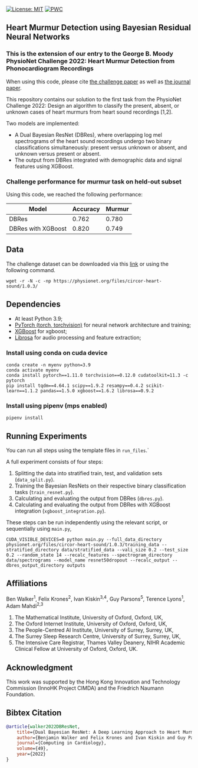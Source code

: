 [![License: MIT](https://img.shields.io/badge/License-MIT-yellow.svg)](https://opensource.org/licenses/MIT) [![PWC](https://img.shields.io/endpoint.svg?url=https://paperswithcode.com/badge/dual-bayesian-resnet-a-deep-learning-approach-1/classify-murmurs-on-circor-digiscope)](https://paperswithcode.com/sota/classify-murmurs-on-circor-digiscope?p=dual-bayesian-resnet-a-deep-learning-approach-1)


## Heart Murmur Detection using Bayesian Residual Neural Networks

### This is the extension of our entry to the George B. Moody PhysioNet Challenge 2022: Heart Murmur Detection from Phonocardiogram Recordings

When using this code, please cite [the challenge paper](https://cinc.org/archives/2022/pdf/CinC2022-355.pdf) as well as [the journal paper]().

This repository contains our solution to the first task from the PhysioNet 
Challenge 2022: Design an algorithm to classify the present, absent, or unknown cases 
of heart murmurs from heart sound recordings [1,2].

Two models are implemented:
* A Dual Bayesian ResNet (DBRes), where overlapping log mel spectrograms of the 
heart sound recordings undergo two binary classifications simultaneously: present 
versus unknown or absent, and unknown versus present or absent.
* The output from DBRes integrated with demographic data and signal features 
using XGBoost.

### Challenge performance for murmur task on held-out subset

Using this code, we reached the following performance:

| Model                 | Accuracy      | Murmur  |
| -------------         | ------------- | ------------- |
| DBRes                 | 0.762         | 0.780 |
| DBRes with XGBoost    | 0.820         | 0.749 |


## Data

The challenge dataset can be downloaded via this 
[link](https://physionet.org/static/published-projects/circor-heart-sound/the-circor-digiscope-phonocardiogram-dataset-1.0.3.zip)
or using the following command.
```angular2html
wget -r -N -c -np https://physionet.org/files/circor-heart-sound/1.0.3/
```

## Dependencies

- At least Python 3.9;
- [PyTorch (torch, torchvision)](https://github.com/pytorch/pytorch/) for neural network architecture and training;
- [XGBoost](https://github.com/dmlc/xgboost) for xgboost;
- [Librosa](https://github.com/librosa/librosa) for audio processing and feature extraction;

### Install using conda on cuda device

```
conda create -n myenv python=3.9
conda activate myenv
conda install pytorch==1.11.0 torchvision==0.12.0 cudatoolkit=11.3 -c pytorch
pip install tqdm==4.64.1 scipy==1.9.2 resampy==0.4.2 scikit-learn==1.1.2 pandas==1.5.0 xgboost==1.6.2 librosa==0.9.2
```

### Install using pipenv (mps enabled)

```
pipenv install
```

## Running Experiments
You can run all steps using the template files in `run_files`.`

A full experiment consists of four steps:
1. Splitting the data into stratified train, test, and validation sets (`data_split.py`).
2. Training the Bayesian ResNets on their respective binary classification tasks (`train_resnet.py`).
3. Calculating and evaluating the output from DBRes (`dbres.py`).
4. Calculating and evaluating the output from DBRes with XGBoost integration (`xgboost_integration.py`).

These steps can be run independently using the relevant script, or sequentially using `main.py`,
```angular2html
CUDA_VISIBLE_DEVICES=0 python main.py --full_data_directory physionet.org/files/circor-heart-sound/1.0.3/training_data --stratified_directory data/stratified_data --vali_size 0.2 --test_size 0.2 --random_state 14 --recalc_features --spectrogram_directory data/spectrograms --model_name resnet50dropout --recalc_output --dbres_output_directory outputs
```

## Affiliations

Ben Walker<sup>1</sup>, Felix Krones<sup>2</sup>, Ivan Kiskin<sup>3,4</sup>, 
Guy Parsons<sup>5</sup>, Terence Lyons<sup>1</sup>, Adam Mahdi<sup>2,3</sup>

1. The Mathematical Institute, University of Oxford, Oxford, UK, 
2. The Oxford Internet Institute, University of Oxford, Oxford, UK, 
3. The People-Centred AI Institute, University of Surrey, Surrey, UK, 
4. The Surrey Sleep Research Centre, University of Surrey, Surrey, UK, 
5. The Intensive Care Registrar, Thames Valley Deanery, NIHR Academic Clinical Fellow at University of Oxford, Oxford, UK.

## Acknowledgment

This work was supported by the Hong Kong Innovation and Technology Commission (InnoHK Project CIMDA) and the Friedrich Naumann Foundation.


## Bibtex Citation

```bibtex
@article{walker2022DBResNet,
    title={Dual Bayesian ResNet: A Deep Learning Approach to Heart Murmur Detection},
    author={Benjamin Walker and Felix Krones and Ivan Kiskin and Guy Parsons and Terry Lyons and Adam Mahdi},
    journal={Computing in Cardiology},
    volume={49},
    year={2022}
}
```

